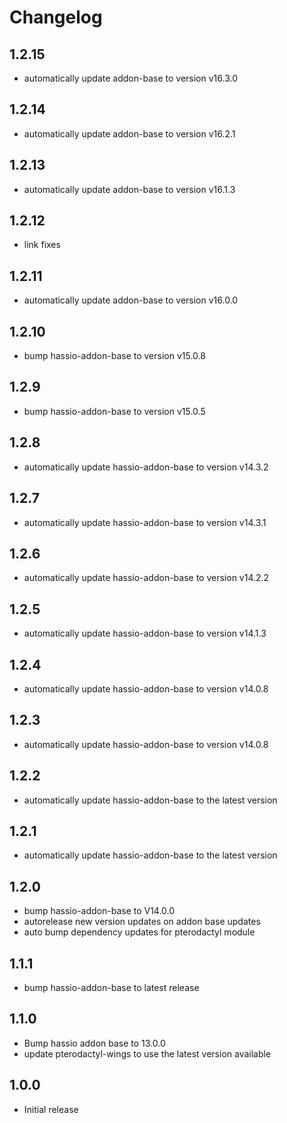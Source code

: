 # Changelog
## 1.2.15
- automatically update addon-base to version v16.3.0

## 1.2.14
- automatically update addon-base to version v16.2.1

## 1.2.13
- automatically update addon-base to version v16.1.3

## 1.2.12
- link fixes

## 1.2.11
- automatically update addon-base to version v16.0.0

## 1.2.10
- bump hassio-addon-base to version v15.0.8

## 1.2.9
- bump hassio-addon-base to version v15.0.5

## 1.2.8
- automatically update hassio-addon-base to version v14.3.2

## 1.2.7
- automatically update hassio-addon-base to version v14.3.1

## 1.2.6
- automatically update hassio-addon-base to version v14.2.2

## 1.2.5
- automatically update hassio-addon-base to version v14.1.3

## 1.2.4
- automatically update hassio-addon-base to version v14.0.8

## 1.2.3
- automatically update hassio-addon-base to version v14.0.8

## 1.2.2
- automatically update hassio-addon-base to the latest version

## 1.2.1
- automatically update hassio-addon-base to the latest version

## 1.2.0
- bump hassio-addon-base to V14.0.0
- autorelease new version updates on addon base updates
- auto bump dependency updates for pterodactyl module

## 1.1.1
- bump hassio-addon-base to latest release

## 1.1.0
- Bump hassio addon base to 13.0.0
- update pterodactyl-wings to use the latest version available

## 1.0.0
- Initial release
